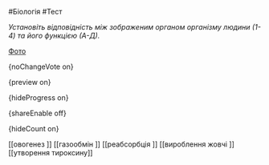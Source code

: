 #Біологія #Тест

*Установіть відповідність між зображеним органом організму людини (1-4) та його функцією (А-Д).*

[Фото](https://zno.osvita.ua//doc/images/znotest/126/12639/45.jpg)

{noChangeVote on}

{preview on}

{hideProgress on}

{shareEnable off}

{hideCount on}

[[овогенез ]]
[[газообмін ]]
[[реабсорбція ]]
[[вироблення жовчі ]]
[[утворення тироксину]]
